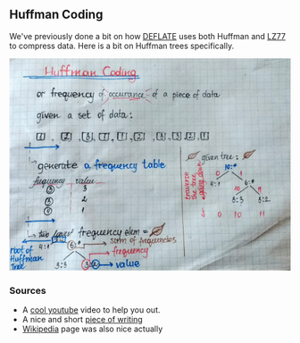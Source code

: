 ## Huffman Coding

We've previously done a bit on how [DEFLATE](/guides/deflate.md) uses both
Huffman and [LZ77](/guides/lz77.md) to compress data. Here is a bit on Huffman
trees specifically.

![huffman](/guides/img/huffman.jpg)


### Sources

- A [cool youtube](https://www.youtube.com/watch?v=umTbivyJoiI) video to help you out.
- A nice and short [piece of writing](https://www.siggraph.org/education/materials/HyperGraph/video/mpeg/mpegfaq/huffman_tutorial.html)
- [Wikipedia](https://en.wikipedia.org/wiki/Huffman_coding) page was also nice actually
